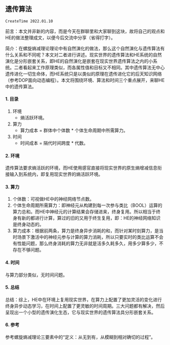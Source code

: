 ## 遗传算法
`CreateTime 2022.01.10`

前言：本文并非新的内容，而是今天在群聊里和大家聊到这块，故将自己的观点和HE的做法整理成文，以便今后交流中分享（省得打字）。

简介：在螺旋熵减理论理论中有自然演化的做法，那么这个自然演化与遗传算法有什么关系和不同呢？本文对二者进行讲述。现实世界的遗传算法和HE系统的自然演化是分形嵌套关系，即HE的自然演化是嵌套在现实世界遗传算法之内的小系统。二者看起来工作原理类似，而各属性值和目标又不相同。其中遗传算法无中心遗传进化一切生命体，而HE系统只是以类似的原理在遗传进化它的后天知识网络（参考DOP面向动态编程）。本文将围绕环境、算法和时间三个重点展开，来聊HE中的遗传算法。

#### 1. 目录

1. 环境
   - 熵活跃环境。
2. 算力
   - 算力成本 = 群体中个体数 * 个体生命周期中所需算力。
3. 时间
   - 时间成本 = 隔代时间跨度 * 代数。

#### 2. 环境

遗传算法要求熵活跃的环境，而HE使用感官直接将现实世界的原生熵增减信息衔接输入到系统内，即复用现实世界的熵活跃环境。

#### 3. 算力

1. 个体数：可视做HE中的神经网络节点数。
2. 个体生命周期所需算力：即神经元从构建到每一次参与类比（BOOL）运算的算力总和。而HE中神经元的计算结果会存储进来，终身复用。所以相当于终身有新的都进行计算，算过的旧的又用于终生复用，即：HE的神经网络知识是终身动态的。
3. 算力成本：根据前两条，算力是终身异步消耗的和，而针对某时刻算力，是当时场景下激活中的神经元参与计算的算力消耗，所以只要实时的类比运算不会有性能问题，那么终身消耗的算力无非就是活多久耗多久，用多少算多少，不存在不够问题。

#### 4. 时间

与算力部分类似，无时间问题。

#### 5. 总结

总结：综上，HE中在环境上复用现实世界，在算力上配置了更加灵活的变化进行终身异步动态学习，在时间上配置了更灵敏的时间周期。三大问题都有解决，然后呈现出一个小型的遗传演化生态，它与现实世界的遗传算法具分形嵌套关系。

#### 6. 参考

参考螺旋熵减理论三要素中的“定义：从无到有，从模糊到相对确切的过程”。
